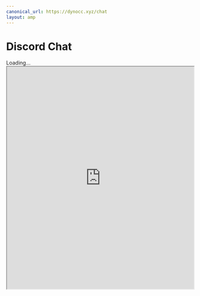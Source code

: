 ```yaml
---
canonical_url: https://dynocc.xyz/chat
layout: amp
---
```


# Discord Chat

<amp-iframe class="rounded" height="600" sandbox="allow-scripts allow-same-origin" src="https://cl3.widgetbot.io/channels/333058206198661132/333061196490211339"><span placeholder>Loading...</span><noscript><iframe class="rounded" height="600" width="100%" src="https://cl3.widgetbot.io/channels/333058206198661132/333061196490211339">Looks like your browser does not support iframes.</iframe></noscript></amp-iframe>